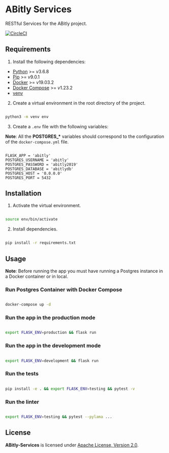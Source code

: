 # ABitly Services

RESTful Services for the ABitly project.

[![CircleCI](https://circleci.com/gh/AlexisNava/ABitly-Services/tree/master.svg?style=svg)](https://circleci.com/gh/AlexisNava/ABitly-Services/tree/master)

## Requirements

1. Install the following dependencies:

- [Python](https://www.python.org/downloads/) >= *v*3.6.8
- [Pip](https://pip.pypa.io/en/stable/installing/) >= *v*9.0.1
- [Docker](https://docs.docker.com/install/) >= *v*19.03.2
- [Docker Compose](https://docs.docker.com/compose/install/) >= *v*1.23.2
- [venv](https://virtualenv.pypa.io/en/latest/installation/)

2. Create a virtual environment in the root directory of the project.

```sh

python3 -m venv env

```

3. Create a `.env` file with the following variables:

**Note**: All the **POSTGRES\_\*** variables should correspond to the configuration of the `docker-compose.yml` file.

```.env

FLASK_APP = 'abitly'
POSTGRES_USERNAME = 'abitly'
POSTGRES_PASSWORD = 'abitly2019'
POSTGRES_DATABASE = 'abitlydb'
POSTGRES_HOST = '0.0.0.0'
POSTGRES_PORT = 5432

```

## Installation

1. Activate the virtual environment.

```sh

source env/bin/activate

```

2. Install dependencies.

```sh

pip install -r requirements.txt

```

## Usage

**Note**: Before running the app you must have running a Postgres instance in a Docker container or in local.

### Run Postgres Container with Docker Compose

```sh

docker-compose up -d

```

### Run the app in the production mode

```sh

export FLASK_ENV=production && flask run

```

### Run the app in the development mode

```sh

export FLASK_ENV=development && flask run

```

### Run the tests

```sh

pip install -e . && export FLASK_ENV=testing && pytest -v

```

### Run the linter

```sh

export FLASK_ENV=testing && pytest --pylama ...

```

## License

**ABitly-Services** is licensed under [Apache License, Version 2.0](https://github.com/AlexisNava/ABitly-Services/blob/master/LICENSE).

